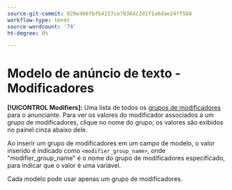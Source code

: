 ```yaml
---
source-git-commit: 029e406fbfb4217ce78364c2d1f1a6dae24ff588
workflow-type: tm+mt
source-wordcount: '79'
ht-degree: 0%

---
```

# Modelo de anúncio de texto - Modificadores

**[!UICONTROL Modifiers]:** Uma lista de todos os [grupos de modificadores](/help/search-social-commerce/campaign-management/inventory-feeds/modifiers-manage.md) para o anunciante. Para ver os valores do modificador associados a um grupo de modificadores, clique no nome do grupo; os valores são exibidos no painel cinza abaixo dele.

Ao inserir um grupo de modificadores em um campo de modelo, o valor inserido é indicado como `<modifier_group_name>`, onde &quot;modifier_group_name&quot; é o nome do grupo de modificadores especificado, para indicar que o valor é uma variável.

Cada modelo pode usar apenas um grupo de modificadores.
